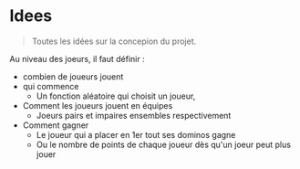 # Idees 
> Toutes les idées sur la concepion du projet.

Au niveau des joeurs, il faut définir :
- combien de joueurs jouent
- qui commence
	- Un fonction aléatoire qui choisit un joueur,
- Comment les joueurs jouent en équipes
	- Joeurs pairs et impaires ensembles respectivement
- Comment gagner
	- Le joueur qui a placer en 1er tout ses dominos gagne
	- Ou le nombre de points de chaque joueur dès qu'un joeur peut plus jouer
